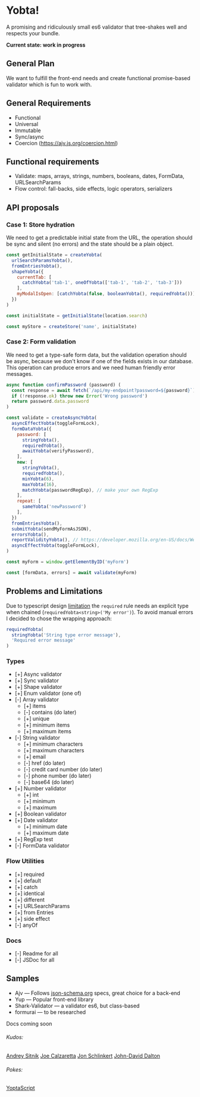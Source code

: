 # Yobta!
A promising and ridiculously small es6 validator that tree-shakes well and respects your bundle.

**Current state: work in progress**

## General Plan
We want to fulfill the front-end needs and create functional promise-based validator which is fun to work with.

## General Requirements
- Functional
- Universal
- Immutable
- Sync/async
- Coercion (https://ajv.js.org/coercion.html)

## Functional requirements
- Validate: maps, arrays, strings, numbers, booleans, dates, FormData, URLSearchParams
- Flow control: fall-backs, side effects, logic operators, serializers

## API proposals

### Case 1: Store hydration
We need to get a predictable initial state from the URL, the operation
should be sync and silent (no errors) and the state should be a plain
object.

```js
const getInitialState = createYobta(
  urlSearchParamsYobta(),
  fromEntriesYobta(),
  shapeYobta({
    currentTab: [
      catchYobta('tab-1', oneOfYobta(['tab-1', 'tab-2', 'tab-3']))
    ],
    myModalIsOpen: [catchYobta(false, booleanYobta(), requiredYobta())]
  })
)

const initialState = getInitialState(location.search)

const myStore = createStore('name', initialState)
```

### Case 2: Form validation
We need to get a type-safe form data, but the validation operation should be async,
because we don't know if one of the fields exists in our database. This operation
can produce errors and we need human friendly error messages.

```js
async function confirmPassword (password) (
  const response = await fetch(`/api/my-endpoint?password=${password}`)
  if (!response.ok) throw new Error('Wrong password')
  return password.data.password
)

const validate = createAsyncYobta(
  asyncEffectYobta(toggleFormLock),
  formDataYobta({
    password: [
      stringYobta(),
      requiredYobta(),
      awaitYobta(verifyPassword),
    ],
    new: [
      stringYobta(),
      requiredYobta(),
      minYobta(6),
      maxYobta(16),
      matchYobta(passwordRegExp), // make your own RegExp
    ],
    repeat: [
      sameYobta('newPassword')
    ],
  })
  fromEntriesYobta(),
  submitYobta(sendMyFormAsJSON),
  errorsYobta(),
  reportValidityYobta(), // https://developer.mozilla.org/en-US/docs/Web/API/HTMLObjectElement/setCustomValidity#examples
  asyncEffectYobta(toggleFormLock),
)

const myForm = window.getElementByID('myForm')

const [formData, errors] = await validate(myForm)
```

## Problems and Limitations

Due to typescript design [limitation](https://github.com/microsoft/TypeScript/issues/25256) the `required` rule needs an explicit type when chained (`requiredYobta<string>('My error')`). To avoid manual errors I decided to chose the wrapping approach:

```js
requiredYobta(
  stringYobta('String type error message'),
  'Required error message'
)
```

### Types
- [+] Async validator
- [+] Sync validator
- [+] Shape validator
- [+] Enum validator (one of)
- [-] Array validator
  - [+] items
  - [-] contains (do later)
  - [+] unique
  - [+] minimum items
  - [+] maximum items
- [-] String validator
  - [+] minimum characters
  - [+] maximum characters
  - [+] email
  - [-] href (do later)
  - [-] credit card number (do later)
  - [-] phone number (do later)
  - [-] base64 (do later)
- [+] Number validator
  - [+] int
  - [+] minimum
  - [+] maximum
- [+] Boolean validator
- [+] Date validator
  - [+] minimum date
  - [+] maximum date
- [+] RegExp test
- [-] FormData validator

### Flow Utilities
- [+] required
- [+] default
- [+] catch
- [+] identical
- [+] different
- [+] URLSearchParams
- [+] from Entries
- [+] side effect
- [-] anyOf

### Docs
- [-] Readme for all
- [-] JSDoc for all

## Samples
- Ajv — Follows [json-schema.org](https://json-schema.org) specs, great choice for a back-end
- Yup — Popular front-end library
- Shark-Validator — a validator es6, but class-based
- formurai — to be researched

Docs coming soon


###### Kudos:
[Andrey Sitnik](https://sitnik.ru)
[Joe Calzaretta](https://github.com/jcalz)
[Jon Schlinkert](https://github.com/jonschlinkert)
[John-David Dalton](https://github.com/jdalton)
###### Pokes:
[YoptaScript](github.com/samgozman/YoptaScript)
